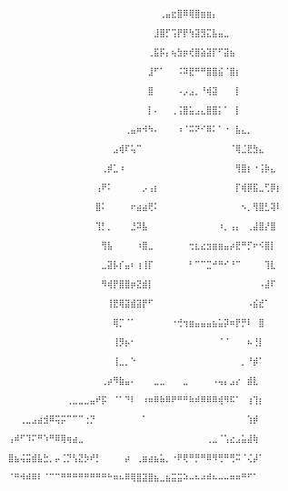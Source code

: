 ⠀⠀⠀⠀⠀⠀⠀⠀⠀⠀⠀⠀⠀⠀⠀⠀⠀⠀⠀⠀⠀⠀⠀⠀⠀⠀⠀⢀⣤⣖⣿⠿⢿⣿⣶⣶⡄⠀⠀⠀⠀⠀⠀⠀⠀⠀⠀⠀⠀⠀
⠀⠀⠀⠀⠀⠀⠀⠀⠀⠀⠀⠀⠀⠀⠀⠀⠀⠀⠀⠀⠀⠀⠀⠀⠀⠀⣸⣿⡋⢩⡟⡟⢳⣽⣻⣍⣧⣤⣀⠀⠀⠀⠀⠀⠀⠀⠀⠀⠀⠀
⠀⠀⠀⠀⠀⠀⠀⠀⠀⠀⠀⠀⠀⠀⠀⠀⠀⠀⠀⠀⠀⠀⠀⠀⠀⢀⣯⡯⡄⢦⣳⡶⢞⣿⣵⣽⡏⠋⣽⣦⠀⠀⠀⠀⠀⠀⠀⠀⠀⠀
⠀⠀⠀⠀⠀⠀⠀⠀⠀⠀⠀⠀⠀⠀⠀⠀⠀⠀⠀⠀⠀⠀⠀⠀⠀⣸⠋⠁⠀⠀⠨⠽⣟⠛⠛⣿⣿⣮⠈⣿⡆⠀⠀⠀⠀⠀⠀⠀⠀⠀
⠀⠀⠀⠀⠀⠀⠀⠀⠀⠀⠀⠀⠀⠀⠀⠀⠀⠀⠀⠀⠀⠀⠀⠀⠀⣿⠀⠀⠀⠀⠠⡠⣠⡀⠘⢾⣽⠀⠀⠀⡇⠀⠀⠀⠀⠀⠀⠀⠀⠀
⠀⠀⠀⠀⠀⠀⠀⠀⠀⠀⠀⠀⠀⠀⠀⠀⠀⠀⠀⠀⠀⠀⠀⠀⠀⡇⠄⠀⠀⢀⢨⣿⣥⣠⣄⣿⣿⡅⠁⠀⡇⠀⠀⠀⠀⠀⠀⠀⠀⠀
⠀⠀⠀⠀⠀⠀⠀⠀⠀⠀⠀⠀⠀⠀⠀⠀⠀⠀⠀⠀⠀⢀⣤⠶⠺⠳⠄⠀⠀⠀⠰⠈⠭⠝⠊⠿⠅⠁⠐⠀⣧⣄⡀⠀⠀⠀⠀⠀⠀⠀
⠀⠀⠀⠀⠀⠀⠀⠀⠀⠀⠀⠀⠀⠀⠀⠀⠀⠀⠀⣠⢾⠏⢥⠉⠀⠀⠀⠀⠀⠀⠀⠀⠀⠀⠀⠀⠀⠀⠀⠈⢿⣈⣟⣳⣄⠀⠀⠀⠀⠀
⠀⠀⠀⠀⠀⠀⠀⠀⠀⠀⠀⠀⠀⠀⠀⠀⠀⢀⡾⣁⠰⠀⠀⠀⠀⠀⠀⠀⠀⠀⠀⠀⠀⠀⠀⠀⠀⠀⠀⠀⢻⣿⡆⠐⢨⡷⣄⠀⠀⠀
⠀⠀⠀⠀⠀⠀⠀⠀⠀⠀⠀⠀⠀⠀⠀⠀⢠⠟⠅⠀⠀⠀⠀⠀⡠⢠⡆⠀⠀⠀⠀⠀⠀⠀⠀⠀⠀⠀⠀⠀⡏⢾⡿⣯⣀⢋⡿⡆⠀⠀
⠀⠀⠀⠀⠀⠀⠀⠀⠀⠀⠀⠀⠀⠀⠀⠀⣿⠅⠀⠀⠀⠀⠖⣴⣴⢟⠅⠀⠀⠀⠀⠀⠀⠀⠀⠀⠀⠀⠀⠀⠀⠢⡀⢻⣿⣃⢽⠇⠀⠀
⠀⠀⠀⠀⠀⠀⠀⠀⠀⠀⠀⠀⠀⠀⠀⠀⢹⡃⡀⠀⠀⠀⣘⠽⣧⠀⠀⠀⠀⠀⠀⠀⠀⠀⠀⠀⠀⠰⡀⢠⡄⠀⢀⣼⣿⡜⣿⠀⠀⠀
⠀⠀⠀⠀⠀⠀⠀⠀⠀⠀⠀⠀⠀⠀⠀⠀⠀⢻⣧⠀⠀⠀⠀⠰⣿⣀⠀⠀⠀⠀⠀⠀⢒⣆⣔⣲⣶⣶⣤⡴⣟⠛⡋⠖⠪⣿⡇⠀⠀⠀
⠀⠀⠀⠀⠀⠀⠀⠀⠀⠀⠀⠀⠀⠀⠀⠀⠀⣀⣽⡧⡎⣤⠆⢰⢸⡏⠀⠀⠀⠀⠀⠀⠃⠉⠉⣉⠚⠛⠊⠘⠉⠀⠀⠀⠀⢹⣇⠀⠀⠀
⠀⠀⠀⠀⠀⠀⠀⠀⠀⠀⠀⠀⠀⠀⠀⠀⠀⠻⢾⡟⣿⣿⡶⣝⣾⡇⠀⠀⠀⠀⠀⠀⠀⠀⠀⠀⠀⠀⠀⠀⠀⠀⠀⠀⠠⣼⠏⠀⠀⠀
⠀⠀⠀⠀⠀⠀⠀⠀⠀⠀⠀⠀⠀⠀⠀⠀⠀⠀⢸⣟⢿⣽⣾⣽⡟⠋⠀⠀⠀⠀⠀⠀⠀⠀⠀⠀⠀⠀⠀⠀⠀⠀⠠⣮⣞⠁⠀⠀⠀⠀
⠀⠀⠀⠀⠀⠀⠀⠀⠀⠀⠀⠀⠀⠀⠀⠀⠀⠀⠀⢿⡉⠈⠁⠀⠀⠀⠀⠀⠀⠐⢚⢲⣶⣤⣤⣤⣦⣥⡽⠶⡟⡛⠇⠀⣿⠀⠀⠀⠀⠀
⠀⠀⠀⠀⠀⠀⠀⠀⠀⠀⠀⠀⠀⠀⠀⠀⠀⠀⠀⢸⡻⡦⠂⠀⠀⠀⠀⠀⠀⠀⠀⠀⠀⠀⠀⠀⠀⠈⠈⠀⠀⠀⠦⢘⡇⠀⠀⠀⠀⠀
⠀⠀⠀⠀⠀⠀⠀⠀⠀⠀⠀⠀⠀⠀⠀⠀⠀⠀⠀⢸⣀⡀⠑⠀⠀⠀⠀⠀⠀⠀⠀⠀⠀⠀⠀⠀⠀⠀⠀⠀⠀⡀⠘⡾⠁⠀⠀⠀⠀⠀
⠀⠀⠀⠀⠀⠀⠀⠀⠀⠀⠀⠀⠀⠀⠀⠀⠀⢀⡴⠻⣷⣤⠄⠀⠀⠀⣀⣀⠀⠀⠀⣀⠀⠀⠀⠀⠠⢤⡄⣠⡔⠀⣾⣇⠀⠀⠀⠀⠀⠀
⠀⠀⠀⠀⠀⠀⠀⠀⠀⠀⠀⢀⣀⣀⣀⣤⠞⡯⠀⠈⠁⠙⠇⠀⠰⠶⠿⠷⠿⠟⠛⠛⠷⠾⠿⠿⠿⢾⠻⠯⠁⠀⢰⢹⡆⠀⠀⠀⠀⠀
⠀⠀⠀⢀⣀⣠⣴⣺⠿⢭⡭⠉⠉⠉⢐⡙⠀⠀⠀⠀⠀⠀⠀⠀⠁⠀⠀⠀⠀⠀⠀⠀⠀⠀⠀⠀⠀⠀⠀⠀⠀⠀⢱⡾⠀⠀⠀⠀⠀⠀
⠀⢠⠾⠋⠹⠍⠛⠱⠛⠿⢿⢶⣴⣀⠀⠀⠀⠀⠀⠀⠀⠀⠀⠀⠀⠀⠀⠀⠀⠀⠀⠀⠀⠀⠀⢀⣀⠈⢡⣔⣠⣥⣼⢷⠀⠀⠀⠀⠀⠀
⠀⣿⣦⢬⣭⣾⣧⣓⡀⡤⢈⡙⢣⣝⡳⠞⡃⠀⠀⠀⠀⡴⠀⢀⣶⣴⣦⣥⡀⠐⠟⢟⠛⡛⠛⠿⠻⢛⠛⢛⠭⠈⢌⡼⠁⠀⠀⠀⠀⠀
⠀⠈⠛⠺⠾⠿⠇⠈⠉⠉⠛⠛⠛⠛⠛⠛⠛⠛⠓⠶⠦⠿⢿⣿⣽⣿⣦⣀⣦⣭⣭⠵⠤⠦⠴⠾⠦⠤⠤⠶⠶⠛⠋⠁⠀⠀⠀⠀⠀⠀
